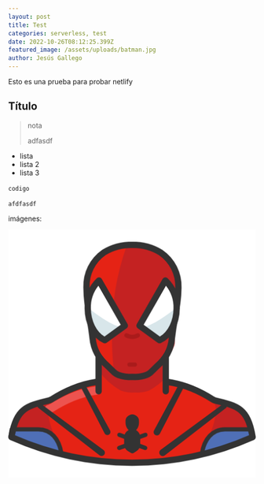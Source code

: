 ```yaml
---
layout: post
title: Test
categories: serverless, test
date: 2022-10-26T08:12:25.399Z
featured_image: /assets/uploads/batman.jpg
author: Jesús Gallego
---
```

E﻿sto es una prueba para probar netlify

## T﻿ítulo

> n﻿ota
>
> a﻿dfasdf

* l﻿ista
* l﻿ista 2
* l﻿ista 3

`c﻿odigo`

`a﻿fdfasdf`

imágenes:

![](/assets/uploads/spiderman.png)